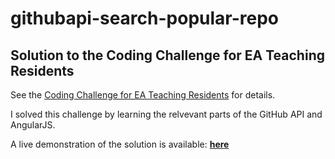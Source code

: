 # githubapi-search-popular-repo

## Solution to the Coding Challenge for EA Teaching Residents

See the [Coding Challenge for EA Teaching Residents](https://github.com/Elevationacademy/repo-search-residents) for details.

I solved this challenge by learning the relvevant parts of the GitHub API and AngularJS.

A live demonstration of the solution is available: <a href="https://passiontolearn.github.io/ElevationAcademyChallenge" target="_blank"><b>here</b></a>
